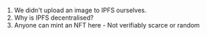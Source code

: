 1. We didn't upload an image to IPFS ourselves.
2. Why is IPFS decentralised?
3. Anyone can mint an NFT here - Not verifiably scarce or random
